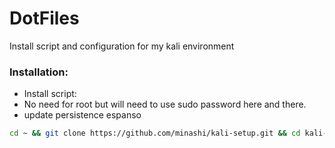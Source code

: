 # DotFiles

Install script and configuration for my kali environment

### Installation:

- Install script:
- No need for root but will need to use sudo password here and there.
- update persistence espanso
```bash
cd ~ && git clone https://github.com/minashi/kali-setup.git && cd kali-setup && chmod +x install.sh && ./install.sh
```
